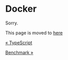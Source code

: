 # Docker

Sorry.

This page is moved to [here](https://github.com/nanoexpress/pro-slim/blob/master/docs/docker.md)

[&laquo; TypeScript](./typescript.md)

[Benchmark &raquo;](./benchmark.md)
